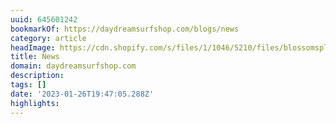 ```yaml
---
uuid: 645601242
bookmarkOf: https://daydreamsurfshop.com/blogs/news
category: article
headImage: https://cdn.shopify.com/s/files/1/1046/5210/files/blossomsplash_army_4x.png?height=628&pad_color=ffffff&v=1613665743&width=1200
title: News
domain: daydreamsurfshop.com
description: 
tags: []
date: '2023-01-26T19:47:05.288Z'
highlights: 
---
```




